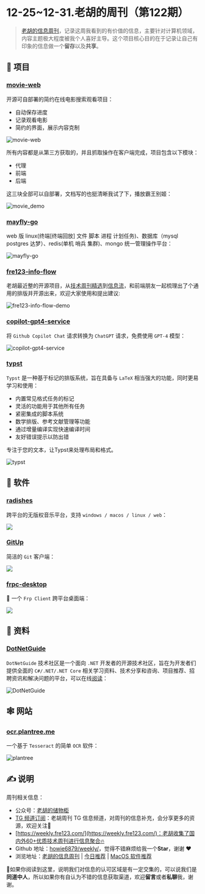 # 12-25~12-31.老胡的周刊（第122期）

> [老胡的信息周刊](https://weekly.howie6879.com/)，记录这周我看到的有价值的信息，主要针对计算机领域，内容主题极大程度被我个人喜好主导。这个项目核心目的在于记录让自己有印象的信息做一个**留存**以及**共享**。

## 🎯 项目

### [movie-web](https://github.com/movie-web/movie-web)

开源可自部署的简约在线电影搜索观看项目：

- 自动保存进度
- 记录观看电影
- 简约的界面，展示内容克制

![movie-web](https://images-1252557999.file.myqcloud.com/uPic/movie-web.jpg)

所有内容都是从第三方获取的，并且抓取操作在客户端完成，项目包含以下模块：

- 代理
- 前端
- 后端

这三块全部可以自部署，文档写的也挺清晰我试了下，播放霸王别姬：

![movie_demo](https://images-1252557999.file.myqcloud.com/uPic/movie_demo.jpg)

### [mayfly-go](https://github.com/dromara/mayfly-go)

web 版 linux(终端[终端回放] 文件 脚本 进程 计划任务)、数据库（mysql postgres 达梦）、redis(单机 哨兵 集群)、mongo 统一管理操作平台：

![mayfly-go](https://images-1252557999.file.myqcloud.com/uPic/mayfly-go.jpeg)

### [fre123-info-flow](https://github.com/fre123-com/fre123-info-flow)

老胡最近整的开源项目，从[技术周刊精选](https://www.fre123.com/weekly/)到[信息流](https://www.fre123.com/tech)，和前端朋友一起梳理出了个通用的排版并开源出来，欢迎大家使用和提出建议:

![fre123-info-flow-demo](https://images-1252557999.file.myqcloud.com/uPic/fre123-info-flow-demo.jpg)

### [copilot-gpt4-service](https://github.com/aaamoon/copilot-gpt4-service)

将 `Github Copilot Chat` 请求转换为 `ChatGPT` 请求，免费使用 `GPT-4` 模型：

![copilot-gpt4-service](https://images-1252557999.file.myqcloud.com/uPic/copilot-gpt4-service.png)

### [typst](https://github.com/typst/typst)

`Typst` 是一种基于标记的排版系统，旨在具备与 `LaTeX` 相当强大的功能，同时更易学习和使用：

- 内置常见格式任务的标记
- 灵活的功能用于其他所有任务
- 紧密集成的脚本系统
- 数学排版、参考文献管理等功能
- 通过增量编译实现快速编译时间
- 友好错误提示以防出错

专注于您的文本，让Typst来处理布局和格式。

![typst](https://images-1252557999.file.myqcloud.com/uPic/typst.jpg)

## 🤖 软件

### [radishes](https://github.com/radishes-music/radishes)

跨平台的无版权音乐平台，支持 `windows / macos / linux / web`：

![](https://images-1252557999.file.myqcloud.com/uPic/radishes.jpeg)

### [GitUp](https://github.com/git-up/GitUp)

简洁的 `Git` 客户端：

![](https://images-1252557999.file.myqcloud.com/uPic/GitUp.jpg)

### [frpc-desktop](https://github.com/luckjiawei/frpc-desktop)

🎉 一个 `Frp Client` 跨平台桌面端：

![](https://img.fre123.com/i/2023/12/23/6586f68db0238.jpg)

## 👀 资料

### [DotNetGuide](https://github.com/YSGStudyHards/DotNetGuide)

`DotNetGuide` 技术社区是一个面向 `.NET` 开发者的开源技术社区，旨在为开发者们提供全面的 `C#/.NET/.NET Core` 相关学习资料、技术分享和咨询、项目推荐、招聘资讯和解决问题的平台，可以在线[阅读](https://www.yuque.com/ysgstudyhard/da6e0c)：

![DotNetGuide](https://images-1252557999.file.myqcloud.com/uPic/DotNetGuide.jpg)

## 🕸 网站

### [ocr.plantree.me](https://ocr.plantree.me/ocr)

一个基于 `Tesseract` 的简单 `OCR` 软件：

![plantree](https://images-1252557999.file.myqcloud.com/uPic/plantree.jpg)

## ✍️ 说明

周刊相关信息：

- 公众号：[老胡的储物柜](https://images-1252557999.file.myqcloud.com/uPic/ETIbMe.jpg)
- [TG 频道订阅](https://t.me/howie_weekly)：老胡周刊 TG 信息频道，对周刊的信息补充，会分享更多的资源，欢迎关注👏
- [https://weekly.fre123.com/](https://weekly.fre123.com/)：老胡收集了国内外60+优质技术周刊进行信息聚合🔥
- Github 地址：[howie6879/weekly/](https://github.com/howie6879/weekly/)，觉得不错麻烦给我一个**Star**，谢谢 ❤️
- 浏览地址：[老胡的信息周刊](https://weekly.howie6879.com) | [今日推荐](https://weekly.howie6879.com/recommend/index.html) | [MacOS 软件推荐](https://weekly.howie6879.com/soft/mac.html)

🙌如果你阅读到这里，说明我们对信息的认可区域是有一定交集的，可以说我们是**同道中人**，所以如果你有自认为不错的信息获取渠道，欢迎**留言**或者**私聊**我，谢谢。
